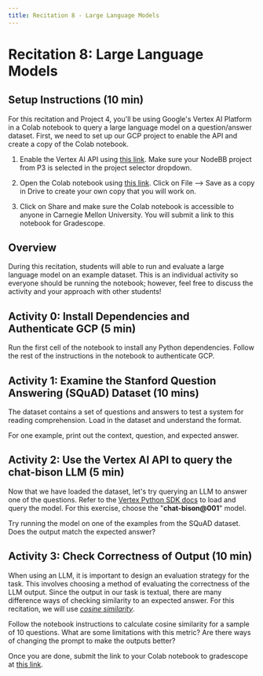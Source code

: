 ```yaml
---
title: Recitation 8 - Large Language Models
---
```

# Recitation 8: Large Language Models

## Setup Instructions (10 min)
For this recitation and Project 4, you'll be using Google's Vertex AI Platform in a Colab notebook to query a large language model on a question/answer dataset. First, we need to set up our GCP project to enable the API and create a copy of the Colab notebook.

1.  Enable the Vertex AI API using [this link](https://console.cloud.google.com/flows/enableapi?apiid=aiplatform.googleapis.com). Make sure your NodeBB project from P3 is selected in the project selector dropdown.
    
2.  Open the Colab notebook using [this link](https://colab.research.google.com/drive/1bgO0xIj1QMWKOHru6viSknJGCFu9Dnkd?usp=sharing). Click on File --> Save as a copy in Drive to create your own copy that you will work on.
    
3.  Click on Share and make sure the Colab notebook is accessible to anyone in Carnegie Mellon University. You will submit a link to this notebook for Gradescope.

## Overview 

During this recitation, students will able to run and evaluate a large language model on an example dataset. This is an individual activity so everyone should be running the notebook; however, feel free to discuss the activity and your approach with other students!

## Activity 0: Install Dependencies and Authenticate GCP (5 min)

Run the first cell of the notebook to install any Python dependencies. Follow the rest of the instructions in the notebook to authenticate GCP.

## Activity 1: Examine the Stanford Question Answering (SQuAD) Dataset (10 mins)

The dataset contains a set of questions and answers to test a system for reading comprehension. Load in the dataset and understand the format.

For one example, print out the context, question, and expected answer.

## Activity 2: Use the Vertex AI API to query the chat-bison LLM (5 min)

Now that we have loaded the dataset, let's try querying an LLM to answer one of the questions. Refer to the [Vertex Python SDK docs](https://cloud.google.com/vertex-ai/docs/generative-ai/chat/test-chat-prompts#chat-query-python_vertex_ai_sdk) to load and query the model. For this exercise, choose the "**chat-bison@001**" model. 

Try running the model on one of the examples from the SQuAD dataset. Does the output match the expected answer?

## Activity 3: Check Correctness of Output (10 min)

When using an LLM, it is important to design an evaluation strategy for the task. This involves choosing a method of evaluating the correctness of the LLM output. Since the output in our task is textual, there are many difference ways of checking similarity to an expected answer. For this recitation,
we will use [_cosine similarity_](https://en.wikipedia.org/wiki/Cosine_similarity). 

Follow the notebook instructions to calculate cosine similarity for a sample of 10 questions. What are some limitations with this metric? Are there ways of changing the prompt to make the outputs better?

Once you are done, submit the link to your Colab notebook to gradescope at [this link](https://www.gradescope.com/courses/583198/assignments/3599220/).
